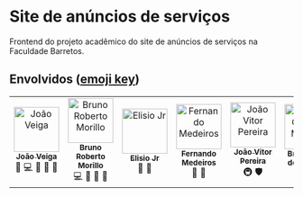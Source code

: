 # Site de anúncios de serviços
Frontend do projeto acadêmico do site de anúncios de serviços na Faculdade Barretos.

## Envolvidos ([emoji key](https://allcontributors.org/docs/en/emoji-key))

<!-- prettier-ignore -->
<table>
  <tr>
    <td align="center">
      <a href="https://github.com/JVVeiga">
        <img src="https://avatars.githubusercontent.com/u/80075584?v=4" width="80px;" alt="João Veiga" /><br />
        <sub><b>João Veiga</b></sub>
      </a>
      <br/> 📆 💻 📖 🚧 👀
    </td>
    <td align="center">
      <a href="https://github.com/brunormorillo">
        <img src="https://avatars.githubusercontent.com/u/74684687?v=4" width="80px;" alt="Bruno Roberto Morillo" /><br />
        <sub><b>Bruno Roberto Morillo</b></sub>
      </a>
      <br/> 💻 📖 🚧 👀
    </td>
    <td align="center">
      <a href="https://github.com/ElisioJr">
        <img src="https://avatars.githubusercontent.com/u/111031752?v=4" width="80px;" alt="Elisio Jr" /><br />
        <sub><b>Elisio Jr</b></sub>
      </a>
      <br/> 🎨 🔬
    </td>
    <td align="center">
      <a href="https://github.com/FernandoMO23">
        <img src="https://avatars.githubusercontent.com/u/83997693?v=4" width="80px;" alt="Fernando Medeiros" /><br />
        <sub><b>Fernando Medeiros</b></sub>
      </a>
      <br/> 📓 🔬
    </td>
    <td align="center">
      <a href="https://github.com/JoaoVitorVPereira">
        <img src="https://avatars.githubusercontent.com/u/111972555?v=4" width="80px;" alt="João Vitor Pereira" /><br />
        <sub><b>João Vitor Pereira</b></sub>
      </a>
      <br/> 🚇 🛡️
    </td>
    <td align="center">
      <a href="https://github.com/0no">
        <img src="https://avatars.githubusercontent.com/u/8201698?v=4" width="80px;" alt="Bruno Ono de Moraes" /><br />
        <sub><b>Bruno Ono de Moraes</b></sub>
      </a>
      <br/> 🧑‍🏫 🤔
    </td>
</table>
